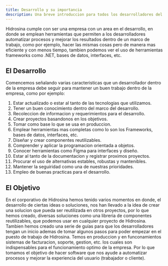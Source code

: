 ```yaml
---
title: Desarrollo y su importancia
description: Una breve introduccion para todos los desarrolladores del corporativo de Hidrosina. 
---
```

Hidrosina cumple con ser una empresa con un area en el desarrollo, en donde se emplean herramientas que permiten a los desarrolladores automatizar procesos y mejorar los resultados dentro de un marco de trabajo, como por ejemplo, hacer las mismas cosas pero de manera mas eficiente y con menos tiempo, tambien podemos ver el uso de herramientas frameworks como .NET, bases de datos, interfaces, etc.

## El Desarrollo



Comencemos señalando varias caracteristicas que un desarrollador dentro de la empresa debe seguir para mantener un buen trabajo dentro de la empresa, como por ejemplo:

1. Estar actualizado o estar al tanto de las tecnologias que utilizamos.
2. Tener un buen conocimiento dentro del marco del desarrollo.
3. Recoleccion de informacion y requerimientos para el desarrollo.
4. Crear proyectos basandonos en los objetivos.
5. Tomar como base lo que se usa en produccion.
6. Emplear herramientas mas completas como lo son los Frameworks, bases de datos, interfaces, etc.
7. Diseñar y crear componentes reutilizables.
8. Comprender y aplicar la programacion orientada a objetos.
9. Conocer herramientas como Figma para interfaces y diseño.
10. Estar al tanto de la documentacion y registrar proximos proyectos.
11. Procurar el uso de alternativas estables, robustas y mantenibles.
12. Mantener la seguiridad como una de nuestras prioridades.
13. Empleo de buenas practicas para el desarrollo.


## El Objetivo

En el corporativo de Hidrosina hemos tenido varios momentos en donde, el desarrollo de ciertas ideas o soluciones, nos han llevado a la idea de crear una solucion que pueda ser reutilizada en otros proyectos, por lo que hemos creado, diversas soluciones como una libreria de componentes reutilizables, que podemos usar en cualquier proyecto de Hidrosina. Tambien hemos creado una serie de guías para que los desarrolladores tengan un inicio ademas de tomar algunos pasos para poder empezar en el puesto de trabajo de Hidrosina. Temos en produccion y en funconamientos sistemas de facturacion, soporte, gestion, etc. los cuales son indispensables para el funcionamiento optimo de la empresa. Por lo que tomamos el objetivo de hacer software que nos ayude a automatizar procesos y mejorar la experiencia del usuario (trabajador o cliente).


 
<!-- ## Referencias

- Read [about how-to guides](https://diataxis.fr/how-to-guides/) in the Diátaxis framework -->
